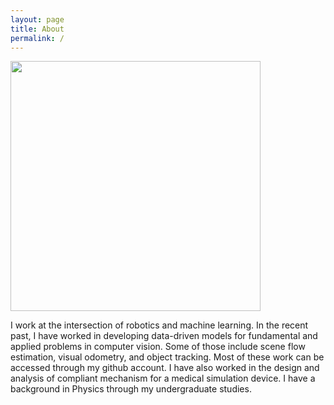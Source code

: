 ```yaml
---
layout: page
title: About
permalink: /
---
```


<!--{% include image.html url="images/ravi.png" caption="" max_width="75px" align="right" %}!-->

<img src="images/ravi.png" width="400">

I work at the intersection of robotics and machine learning. In the recent past, I have worked in developing data-driven models for fundamental and applied problems in computer vision. Some of those include scene flow estimation, visual odometry, and object tracking. Most of these work can be accessed through my github account. I have also worked in the design and analysis of compliant mechanism for a medical simulation device. I have a background in Physics through my undergraduate studies. 

<!--I maintain scholarly interest in strategic and defense studies in the context of Indian national security. If you think that I can learn a thing or two from you on this subject, then please feel free to invite me for tea. I have an archive of now discontinued magazine Defence Watch published between 2010-14. If you need access to those for your research purpose, then I can help. My education was heavily subsidized by Indian taxpayers. I welcome volunteering opportunities for any project working towards making education accessible and affordable in India. 

<!-- 
## Contact

Rebel base <br />
[Yavin] <br />
Galaxy far far away<br />
Email: [chewy@rebel.com]


[Yavin]: https://en.wikipedia.org/wiki/Yavin
[chewy@rebel.com]: mailto:chewy@rebel.com
-->
